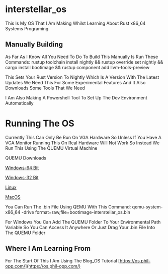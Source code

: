 # interstellar_os
This Is My OS That I Am Making Whilst Learning About Rust x86_64 Systems Programing

## Manually Building
As Far As I Know All You Need To Do To Build This Manually Is Run These Commands: rustup toolchain install nightly && rustup override set nightly && cargo install bootimage && rustup component add llvm-tools-preview

This Sets Your Rust Version To Nightly Which Is A Version With The Latest Updates We Need This For Some Experimental Features And It Also Downloads Some Tools That We Need

I Am Also Making A Powershell Tool To Set Up The Dev Environment Automatically 

# Running The OS
Currently This Can Only Be Run On VGA Hardware So Unless If You Have A VGA Monitor Running This On Real Hardware Will Not Work So Instead We Run This Using The QUEMU Virtual Machine

QUEMU Downloads

[Windows-64 Bit](https://qemu.weilnetz.de/w64/)

[Windows-32 Bit](https://qemu.weilnetz.de/w32/)

[Linux](https://www.qemu.org/download/#linux)

[MacOS](https://www.qemu.org/download/#macos)

You Can Run The .bin File Using QEMU With This Command: qemu-system-x86_64 -drive format=raw,file=bootimage-interstellar_os.bin

For Windows You Can Add The QUEMU Folder To Your Environmental Path Variable So You Can Access It Anywhere Or Just Drag Your .bin File Into The QUEMU Folder


## Where I Am Learning From
For The Start Of This I Am Using The Blog_OS Tutorial [https://os.phil-opp.com/](https://os.phil-opp.com/)